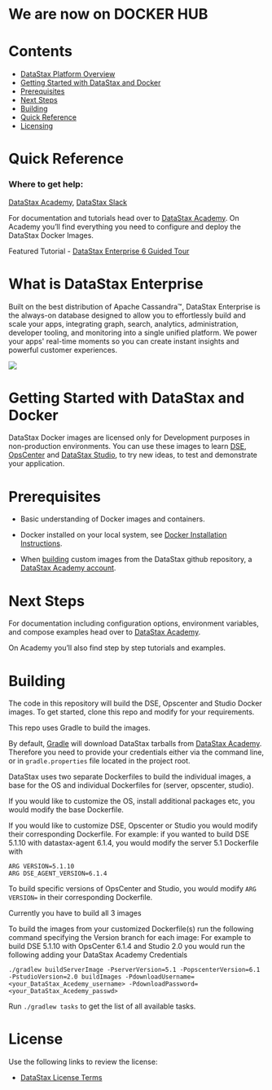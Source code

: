 # We are now on DOCKER HUB 

# Contents
* [DataStax Platform Overview](#datastax-platform-overview)
* [Getting Started with DataStax and Docker](#getting-started-with-datastax-and-docker)
* [Prerequisites](#prerequisites)
* [Next Steps](next-steps)
* [Building](#building)
* [Quick Reference](#quick-reference )
* [Licensing](#license)

# Quick Reference 
### Where to get help:
[DataStax Academy](https://academy.datastax.com/), [DataStax Slack](https://academy.datastax.com/slack)

For documentation and tutorials head over to [DataStax Academy](https://academy.datastax.com/quick-downloads?utm_campaign=Docker_2019&utm_medium=web&utm_source=docker&utm_term=-&utm_content=Web_Academy_Downloads). On Academy you’ll find everything you need to configure and deploy the DataStax Docker Images. 

Featured Tutorial - [DataStax Enterprise 6 Guided Tour](https://academy.datastax.com/resources/guided-tour-dse-6-using-docker)

# What is DataStax Enterprise

Built on the best distribution of Apache Cassandra™, DataStax Enterprise is the always-on database designed to allow you to effortlessly build and scale your apps, integrating graph, search, analytics, administration, developer tooling, and monitoring into a single unified platform. We power your apps' real-time moments so you can create instant insights and powerful customer experiences.


![](https://upload.wikimedia.org/wikipedia/commons/e/e5/DataStax_Logo.png)


# Getting Started with DataStax and Docker

DataStax Docker images are licensed only for Development purposes in non-production environments. You can use these images to learn [DSE](https://hub.docker.com/r/datastax/dse-server), [OpsCenter](https://hub.docker.com/r/datastax/dse-opscenter) and [DataStax Studio](https://hub.docker.com/r/datastax/dse-studio), to try new ideas, to test and demonstrate your application.

# Prerequisites

* Basic understanding of Docker images and containers. 

* Docker installed on your local system, see [Docker Installation Instructions](https://docs.docker.com/engine/installation/). 

* When [building](#building) custom images from the DataStax github repository, a [DataStax Academy account](https://academy.datastax.com/). 

# Next Steps

For documentation including configuration options, environment variables, and compose examples head over to [DataStax Academy](https://academy.datastax.com/quick-downloads?utm_campaign=Docker_2019&utm_medium=web&utm_source=docker&utm_term=-&utm_content=Web_Academy_Downloads). 

On Academy you’ll also find step by step tutorials and examples. 

# Building

The code in this repository will build the DSE, Opscenter and Studio Docker images. To get started, clone this repo and modify for your requirements. 

This repo uses Gradle to build the images.

By default, [Gradle](https://gradle.org) will download DataStax tarballs from [DataStax Academy](https://downloads.datastax.com).
Therefore you need to provide your credentials either via the command line, or in `gradle.properties` file located
in the project root.

DataStax uses two separate Dockerfiles to build the individual images, a base for the OS and individual Dockerfiles for (server, opscenter, studio).  

If you would like to customize the OS, install additional packages etc, you would modify the base Dockerfile. 

If you would like to customize DSE, Opscenter or Studio you would modify their corresponding Dockerfile. 
For example: if you wanted to build DSE 5.1.10 with datastax-agent 6.1.4, you would modify the server 5.1 Dockerfile with

```
ARG VERSION=5.1.10
ARG DSE_AGENT_VERSION=6.1.4
```

To build specific versions of OpsCenter and Studio, you would modify `ARG VERSION=` in their corresponding Dockerfile.

Currently you have to build all 3 images

To build the images from your customized Dockerfile(s) run the following command specifying the Version branch for each image: 
For example to build DSE 5.1.10 with OpsCenter 6.1.4 and Studio 2.0 you would run the following adding your DataStax Academy Credentials

```
./gradlew buildServerImage -PserverVersion=5.1 -PopscenterVersion=6.1 -PstudioVersion=2.0 buildImages -PdownloadUsername=<your_DataStax_Acedemy_username> -PdownloadPassword=<your_DataStax_Acedemy_passwd>
```

Run `./gradlew tasks` to get the list of all available tasks.

# License

Use the following links to review the license:

* [DataStax License Terms](https://www.datastax.com/terms)
